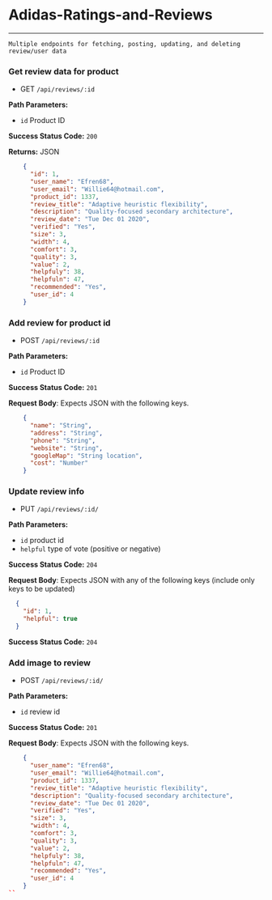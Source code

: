 # Adidas-Ratings-and-Reviews
----
  `Multiple endpoints for fetching, posting, updating, and deleting review/user data`

  ### Get review data for product
  * GET `/api/reviews/:id`

**Path Parameters:**
  * `id` Product ID

**Success Status Code:** `200`

**Returns:** JSON

```json
    {
      "id": 1,
      "user_name": "Efren68",
      "user_email": "Willie64@hotmail.com",
      "product_id": 1337,
      "review_title": "Adaptive heuristic flexibility",
      "description": "Quality-focused secondary architecture",
      "review_date": "Tue Dec 01 2020",
      "verified": "Yes",
      "size": 3,
      "width": 4,
      "comfort": 3,
      "quality": 3,
      "value": 2,
      "helpfuly": 38,
      "helpfuln": 47,
      "recommended": "Yes",
      "user_id": 4
    }
```

### Add review for product id
  * POST `/api/reviews/:id`

  **Path Parameters:**
  * `id` Product ID


**Success Status Code:** `201`

**Request Body**: Expects JSON with the following keys.

```json
    {
      "name": "String",
      "address": "String",
      "phone": "String",
      "website": "String",
      "googleMap": "String location",
      "cost": "Number"
    }
```


### Update review info
  * PUT `/api/reviews/:id/`

**Path Parameters:**
  * `id` product id
  * `helpful` type of vote (positive or negative)

**Success Status Code:** `204`

**Request Body**: Expects JSON with any of the following keys (include only keys to be updated)

```json
  {
    "id": 1,
    "helpful": true
  }
```

**Success Status Code:** `204`

### Add image to review
  * POST `/api/reviews/:id/`

**Path Parameters:**

  * `id` review id

**Success Status Code:** `201`

**Request Body**: Expects JSON with the following keys.

```json
    {
      "user_name": "Efren68",
      "user_email": "Willie64@hotmail.com",
      "product_id": 1337,
      "review_title": "Adaptive heuristic flexibility",
      "description": "Quality-focused secondary architecture",
      "review_date": "Tue Dec 01 2020",
      "verified": "Yes",
      "size": 3,
      "width": 4,
      "comfort": 3,
      "quality": 3,
      "value": 2,
      "helpfuly": 38,
      "helpfuln": 47,
      "recommended": "Yes",
      "user_id": 4
    }
``